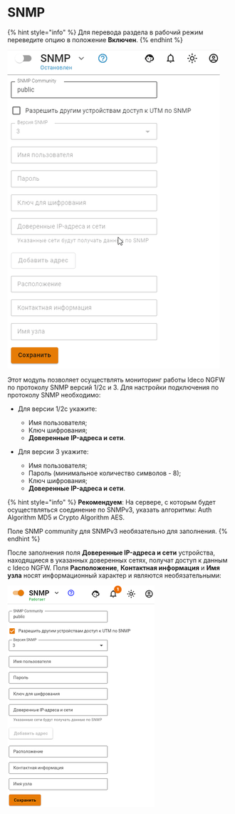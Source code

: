 # SNMP

{% hint style="info" %}
Для перевода раздела в рабочий режим переведите опцию в положение **Включен**.
{% endhint %}

![](/.gitbook/assets/snmp.gif)

Этот модуль позволяет осуществлять мониторинг работы Ideco NGFW по протоколу SNMP версий 1/2c и 3. Для настройки подключения по протоколу SNMP необходимо:

* Для версии 1/2c укажите: 
    * Имя пользователя;
    * Ключ шифрования; 
    * **Доверенные IP-адреса и сети**.

* Для версии 3 укажите:
    * Имя пользователя;
    * Пароль (минимальное количество символов - 8);
    * Ключ шифрования;
    * **Доверенные IP-адреса и сети**.

{% hint style="info" %}
**Рекомендуем**: На сервере, с которым будет осуществляться соединение по SNMPv3, указать алгоритмы: Auth Algorithm MD5 и Crypto Algorithm AES.

Поле SNMP community для SNMPv3 необязательно для заполнения.
{% endhint %}

После заполнения поля **Доверенные IP-адреса и сети** устройства, находящиеся в указанных доверенных сетях, получат доступ к данным с Ideco NGFW. Поля **Расположение**, **Контактная информация** и **Имя узла** носят информационный характер и являются необязательными:

![](/.gitbook/assets/snmp.png)
